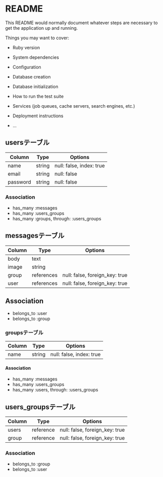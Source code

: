 # README

This README would normally document whatever steps are necessary to get the
application up and running.

Things you may want to cover:

* Ruby version

* System dependencies

* Configuration

* Database creation

* Database initialization

* How to run the test suite

* Services (job queues, cache servers, search engines, etc.)

* Deployment instructions

* ...
## usersテーブル

|Column|Type|Options|
|------|----|-------|
|name|string|null: false, index: true|
|email|string|null: false|
|password|string|null: false|

### Association
- has_many :messages
- has_many :users_groups
- has_many :groups, through: :users_groups



## messagesテーブル

|Column|Type|Options|
|------|----|-------|
|body|text|
|image|string|
|group|references|null: false, foreign_key: true|
|user|references|null: false, foreign_key: true|

## Association
- belongs_to :user
- belongs_to :group



### groupsテーブル

|Column|Type|Options|
|------|----|-------|
|name|string|null: false, index: true|


#### Association
- has_many :messages
- has_many :users_groups
- has_many :users, through: :users_groups



## users_groupsテーブル

|Column|Type|Options|
|------|----|-------|
|users|reference|null: false, foreign_key: true|
|group|reference|null: false, foreign_key: true|

### Association
- belongs_to :group
- belongs_to :user